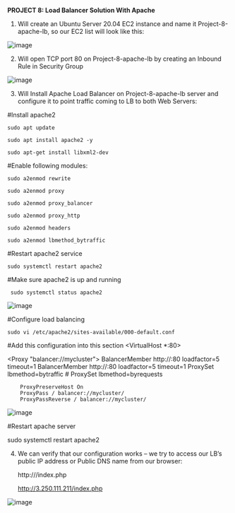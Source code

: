 **PROJECT 8: Load Balancer Solution With Apache**

1. Will create an Ubuntu Server 20.04 EC2 instance and name it Project-8-apache-lb, so our EC2 list will look like this:

![image](https://user-images.githubusercontent.com/67065306/135689094-bb3ed4fe-8d60-46b5-a484-2a602d7e74b9.png)

2. Will open TCP port 80 on Project-8-apache-lb by creating an Inbound Rule in Security Group

  ![image](https://user-images.githubusercontent.com/67065306/135689301-0d1c6871-1ebc-4974-a1b0-0ea4d5f05fd2.png)
  
3. Will Install Apache Load Balancer on Project-8-apache-lb server and configure it to point traffic coming to LB to both Web Servers:

#Install apache2

    sudo apt update

    sudo apt install apache2 -y

    sudo apt-get install libxml2-dev


#Enable following modules:

    sudo a2enmod rewrite

    sudo a2enmod proxy

    sudo a2enmod proxy_balancer
  
    sudo a2enmod proxy_http
  
    sudo a2enmod headers
  
    sudo a2enmod lbmethod_bytraffic

#Restart apache2 service

    sudo systemctl restart apache2
    
#Make sure apache2 is up and running

     sudo systemctl status apache2

![image](https://user-images.githubusercontent.com/67065306/135691704-f4a8fb3a-90ca-489c-9bc8-7371c2fcce9a.png)

#Configure load balancing

    sudo vi /etc/apache2/sites-available/000-default.conf

#Add this configuration into this section <VirtualHost *:80>  </VirtualHost>

<Proxy "balancer://mycluster">
               BalancerMember http://<WebServer1-Private-IP-Address>:80 loadfactor=5 timeout=1
               BalancerMember http://<WebServer2-Private-IP-Address>:80 loadfactor=5 timeout=1
               ProxySet lbmethod=bytraffic
               # ProxySet lbmethod=byrequests
        </Proxy>

        ProxyPreserveHost On
        ProxyPass / balancer://mycluster/
        ProxyPassReverse / balancer://mycluster/
  
![image](https://user-images.githubusercontent.com/67065306/135692456-9c8f121f-c9e4-4414-9da2-c1a160cf0e3a.png)

#Restart apache server

   sudo systemctl restart apache2
  
4. We can verify that our configuration works – we try to access our LB’s public IP address or Public DNS name from our browser:
  
     http://<Load-Balancer-Public-IP-Address-or-Public-DNS-Name>/index.php
  
     http://3.250.111.211/index.php

![image](https://user-images.githubusercontent.com/67065306/135692816-dec80f9c-01c6-46ee-baa3-9df85fed5f8b.png)





















